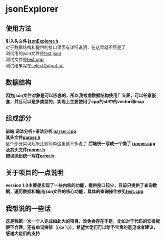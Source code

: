 # jsonExplorer<br>
## 使用方法<br>
  **引入头文件 [jsonExplorer.h](https://github.com/hao297531173/jsonExplorer/blob/master/jsonExplorer.h)**<br>
	对于数据结构和提供的接口里面有详细说明，在这里就不赘述了<br>
	测试用的json文件是[test.json](https://github.com/hao297531173/jsonExplorer/blob/master/test.json)<br>
	测试文件是[test.cpp](https://github.com/hao297531173/jsonExplorer/blob/master/test.cpp)<br>
	测试结果写在[selectOutput.txt](https://github.com/hao297531173/jsonExplorer/blob/master/selectOutput.txt)<br>
## 数据结构<br>
 **因为json文件对象是可以嵌套的，所以我考虑数据结构使用广义表，可以任意嵌套，并且可以是多类型的，实现上主要使用了cpp的stl中的vector和map**<br>
## 组成部分<br>
 **前端 词法分析+语法分析 [parser.cpp](https://github.com/hao297531173/jsonExplorer/blob/master/parser.cpp)**<br>
 **其头文件[parser.h](https://github.com/hao297531173/jsonExplorer/blob/master/parser.h)**<br>
 这个部分实现起来比较简单这里就不多说了
 **后端统一写成一个类了 [runner.cpp](https://github.com/hao297531173/jsonExplorer/blob/master/runner.cpp)**<br>
 **及其头文件[runner.h](https://github.com/hao297531173/jsonExplorer/blob/master/runner.h)**<br>
 **错误抛出统一写在[error.h](https://github.com/hao297531173/jsonExplorer/blob/master/error.h)**<br>
 ## 关于项目的一点说明<br>
 **version 1.0主要是实现了一些内核的功能，提供接口较少，目前只提供了查询数据，遍历数据和输出json文件的核心功能，具体的查询操作参见[test.cpp](https://github.com/hao297531173/jsonExplorer/blob/master/test.cpp)**<br>
 ## 我想说的一些话<br>
**这是我第一次一个人完成如此大的项目，难免会存在不足，比如对于代码的安排就很不合理，还有单词拼错（(*/ω＼*)），希望大佬们可以给予宝贵的意见或者建议，感谢大佬们的支持**<br>
 
